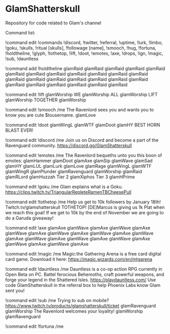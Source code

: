 # GlamShatterskull
Repository for code related to Glam's channel



Command list:

!command edit !commands !discord, !twitter, !referral, !uptime, !lurk, !limbo, !goku, !skulls, !ritual [skulls], !followage [name], !smooch, !hug, !fortuna, !holdtheline, !glyph, !tothetop, !lift, !doot, !emotes, !axe, !drops, !ign, !magic, !sub, !dauntless

!command add !holdtheline glamRaid glamRaid glamRaid glamRaid glamRaid glamRaid glamRaid glamRaid glamRaid glamRaid glamRaid glamRaid glamRaid glamRaid glamRaid glamRaid glamRaid glamRaid glamRaid glamRaid glamRaid glamRaid glamRaid glamRaid glamRaid 

!command edit !lift glamWorship WE glamWorship ALL glamWorship LIFT glamWorship TOGETHER glamWorship

!command edit !smooch /me The Ravenlord sees you and wants you to know you are cute $tousername. glamLove

!command edit !doot glamWingL glamWTF glamDoot glamHY BEST HORN BLAST EVER!

!command edit !discord /me Join us on Discord and become a part of the Ravenguard community. https://discord.gg/GlamShatterskull

!command edit !emotes /me The Ravenlord bequeths unto you this boon of emotes: glamHammer glamDoot glamAxe glamSip glamWave glamSad glamHY glamLUL glamLurk glamLove glamRage glamWingL glamWTF glamWingR glamPlunder glamRavenguard glamWorship glamRaid glamRLord glamHuzzah Tier 2 glamXiphos Tier 3 glamHPrime 

!command edit !goku /me Glam explains what is a Goku. https://clips.twitch.tv/TriangularRepleteRamenTBCheesePull

!command edit !tothetop /me Help us get to 10k followers by January 18th! Twitch.tv/glamshatterskull TOTHETOP! [DE]Marcus is giving us 1k Plat when we reach this goal! If we get to 10k by the end of November we are going to do a Garuda giveaway!

!command edit !axe glamAxe glamWave glamAxe glamWave glamAxe glamWave glamAxe glamWave glamAxe glamWave glamAxe glamWave glamAxe glamWave glamAxe glamWave glamAxe glamWave glamAxe glamWave glamAxe glamWave glamAxe

!command edit !magic /me Magic:the Gathering Arena is a free card digital card game. Download it here: https://magic.wizards.com/en/mtgarena

!command edit !dauntless /me Dauntless is a co-op action RPG currently in Open Beta on PC. Battel ferocious Behemoths, craft powerful weapons, and forge your legend in the Shattered Isles. https://playdauntless.com/ Use code GlamShatterskull in the referral box to help Phoenix Labs know Glam sent you! 

!command edit !sub /me Trying to sub on mobile? https://www.twitch.tv/products/glamshatterskull/ticket glamRavenguard glamWorship The Ravenlord welcomes your loyality! glamWorship glamRavenguard 

!command edit !fortuna /me 
